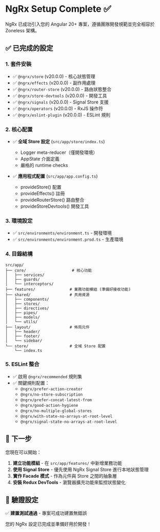 # NgRx Setup Complete ✅

NgRx 已成功引入您的 Angular 20+ 專案，遵循團隊開發規範並完全相容於 Zoneless 架構。

## ✅ 已完成的設定

### 1. 套件安裝

- ✅ `@ngrx/store` (v20.0.0) - 核心狀態管理
- ✅ `@ngrx/effects` (v20.0.0) - 副作用處理
- ✅ `@ngrx/router-store` (v20.0.0) - 路由狀態整合
- ✅ `@ngrx/store-devtools` (v20.0.0) - 開發工具
- ✅ `@ngrx/signals` (v20.0.0) - Signal Store 支援
- ✅ `@ngrx/operators` (v20.0.0) - RxJS 操作符
- ✅ `@ngrx/eslint-plugin` (v20.0.0) - ESLint 規則

### 2. 核心配置

- ✅ **全域 Store 設定** (`src/app/store/index.ts`)
  - Logger meta-reducer（僅開發環境）
  - AppState 介面定義
  - 嚴格的 runtime checks

- ✅ **應用程式配置** (`src/app/app.config.ts`)
  - provideStore() 配置
  - provideEffects() 註冊
  - provideRouterStore() 路由整合
  - provideStoreDevtools() 開發工具

### 3. 環境設定

- ✅ `src/environments/environment.ts` - 開發環境
- ✅ `src/environments/environment.prod.ts` - 生產環境

### 4. 目錄結構

```
src/app/
├── core/                    # 核心功能
│   ├── services/
│   ├── guards/
│   └── interceptors/
├── features/               # 業務功能模組 (準備好接收功能)
├── shared/                 # 共用資源
│   ├── components/
│   ├── stores/
│   ├── directives/
│   ├── pipes/
│   ├── models/
│   └── utils/
├── layout/                 # 佈局元件
│   ├── header/
│   ├── footer/
│   └── sidebar/
└── store/                  # 全域 Store 配置
    └── index.ts
```

### 5. ESLint 整合

- ✅ 啟用 `@ngrx/recommended` 規則集
- ✅ 關鍵規則配置：
  - `@ngrx/prefer-action-creator`
  - `@ngrx/no-store-subscription`
  - `@ngrx/prefer-concat-latest-from`
  - `@ngrx/good-action-hygiene`
  - `@ngrx/no-multiple-global-stores`
  - `@ngrx/with-state-no-arrays-at-root-level`
  - `@ngrx/signal-state-no-arrays-at-root-level`

## 🚀 下一步

您現在可以開始：

1. **建立功能模組** - 在 `src/app/features/` 中新增業務功能
2. **使用 Signal Store** - 優先使用 NgRx Signal Store 進行本地狀態管理
3. **實作 Facade 模式** - 作為元件與 Store 之間的抽象層
4. **安裝 Redux DevTools** - 瀏覽器擴充功能來監控狀態變化

## 🔧 驗證設定

✅ **建置測試通過** - 專案可成功建置無錯誤

您的 NgRx 設定已完成並準備好用於開發！
